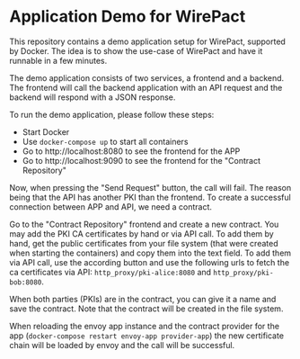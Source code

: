 # Application Demo for WirePact

This repository contains a demo application setup for WirePact, supported
by Docker. The idea is to show the use-case of WirePact and have it
runnable in a few minutes.

The demo application consists of two services, a frontend and a backend.
The frontend will call the backend application with an API request
and the backend will respond with a JSON response.

To run the demo application, please follow these steps:

- Start Docker
- Use `docker-compose up` to start all containers
- Go to http://localhost:8080 to see the frontend for the APP
- Go to http://localhost:9090 to see the frontend for the "Contract Repository"

Now, when pressing the "Send Request" button, the call will fail. The reason
being that the API has another PKI than the frontend. To create a successful
connection between APP and API, we need a contract.

Go to the "Contract Repository" frontend and create a new contract.
You may add the PKI CA certificates by hand or via API call. To add
them by hand, get the public certificates from your file system (that were
created when starting the containers) and copy them into the text field.
To add them via API call, use the according button and use the following
urls to fetch the ca certificates via API: `http_proxy/pki-alice:8080` and
`http_proxy/pki-bob:8080`.

When both parties (PKIs) are in the contract, you can give it a name and
save the contract. Note that the contract will be created in the file system.

When reloading the envoy app instance and the contract provider for the
app (`docker-compose restart envoy-app provider-app`) the
new certificate chain will be loaded by envoy and the call will be successful.
